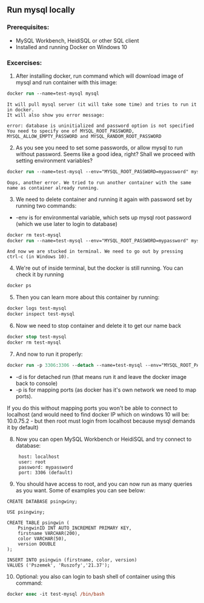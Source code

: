 ## Run mysql locally

### Prerequisites:
* MySQL Workbench, HeidiSQL or other SQL client 
* Installed and running Docker on Windows 10

### Excercises:

1. After installing docker, run command which will download image of mysql and run container with this image: 

```ps
docker run --name=test-mysql mysql
```

    It will pull mysql server (it will take some time) and tries to run it in docker. 
    It will also show you error message:
        
    error: database is uninitialized and password option is not specified
    You need to specify one of MYSQL_ROOT_PASSWORD, MYSQL_ALLOW_EMPTY_PASSWORD and MYSQL_RANDOM_ROOT_PASSWORD

2. As you see you need to set some passwords, or allow mysql to run without password. Seems like a good idea, right? Shall we proceed with setting environment variables?

```ps
docker run --name=test-mysql --env="MYSQL_ROOT_PASSWORD=mypassword" mysql
```

    Oops, another error. We tried to run another container with the same name as container already running.

3. We need to delete container and running it again with password set by running two commands:

- -env is for environmental variable, which sets up mysql root password (which we use later to login to database)

```ps
docker rm test-mysql
docker run --name=test-mysql --env="MYSQL_ROOT_PASSWORD=mypassword" mysql
```

    And now we are stucked in terminal. We need to go out by pressing ctrl-c (in Windows 10).

4. We're out of inside terminal, but the docker is still running. You can check it by running
```ps
docker ps
```

5. Then you can learn more about this container by running:
```ps
docker logs test-mysql
docker inspect test-mysql
```

6. Now we need to stop container and delete it to get our name back

```ps
docker stop test-mysql
docker rm test-mysql
```

7. And now to run it properly:
```ps
docker run -p 3306:3306 --detach --name=test-mysql --env="MYSQL_ROOT_PASSWORD=mypassword" mysql
```
- -d is for detached run (that means run it and leave the docker image back to console)
- -p is for mapping ports (as docker has it's own network we need to map ports). 

If you do this without mapping ports you won't be able to connect to localhost (and would need to find docker IP which on windows 10 will be: 10.0.75.2 - but then root must login from localhost because mysql demands it by default)


8. Now you can open MySQL Workbench or HeidiSQL and try connect to database:

        host: localhost
        user: root 
        password: mypassword 
        port: 3306 (default)

9. You should have access to root, and you can now run as many queries as you want. Some of examples you can see below:

```mysql
CREATE DATABASE psingwiny;

USE psingwiny;

CREATE TABLE psingwin (
    PsingwinID INT AUTO_INCREMENT PRIMARY KEY,
    firstname VARCHAR(200),
    color VARCHAR(50),
    version DOUBLE
);

INSERT INTO psingwin (firstname, color, version)
VALUES ('Pszemek', 'Ruszofy','21.37');
```

10. Optional: you also can login to bash shell of container using this command:

```ps
docker exec -it test-mysql /bin/bash
```